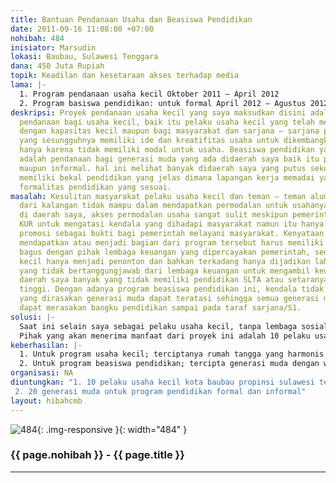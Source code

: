 ```yaml
---
title: Bantuan Pendanaan Usaha dan Beasiswa Pendidikan
date: 2011-09-16 11:08:00 +07:00
nohibah: 484
inisiator: Marsudin
lokasi: Baubau, Sulawesi Tenggara
dana: 450 Juta Rupiah
topik: Keadilan dan kesetaraan akses terhadap media
lama: |-
  1. Program pendanaan usaha kecil Oktober 2011 – April 2012
  2. Program basiswa pendidikan: untuk formal April 2012 – Agustus 2012 dan untuk informal Oktober 2011 – April 2012 dan sampai seterusnya
deskripsi: Proyek pendanaan usaha kecil yang saya maksudkan disini adalah bantuan
  pendanaan bagi usaha kecil, baik itu pelaku usaha kecil yang telah memiliki usaha
  dengan kapasitas kecil maupun bagi masyarakat dan sarjana – sarjana pengangguran
  yang sesungguhnya memiliki ide dan kreatifitas usaha untuk dikembangkan namun terkendala
  hanya karena tidak memiliki modal untuk usaha. Beasiswa pendidikan yang saya maksud
  adalah pendanaan bagi generasi muda yang ada didaerah saya baik itu pendidikan formal
  maupun informal. hal ini melihat banyak didaerah saya yang putus sekolah dan tidak
  memiliki bekal pendidikan yang jelas dimana lapangan kerja memadai yang ada menuntut
  formalitas pendidikan yang sesuai.
masalah: Kesulitan masyarakat pelaku usaha kecil dan teman – teman alumni maupun mahasiswa
  dari kalangan tidak mampu dalam mendapatkan permodalan untuk usahanya. Saat ini
  di daerah saya, akses permodalan usaha sangat sulit meskipun pemerintah lewat program
  KUR untuk mengatasi kendala yang dihadapi masyarakat namun itu hanya menjadi bahan
  promosi sebagai bukti bagi pemerintah melayani masyarakat. Kenyataan yang ada, untuk
  mendapatkan atau menjadi bagian dari program tersebut harus memiliki jaringan yang
  bagus dengan pihak lembaga keuangan yang dipercayakan pemerintah, sedangkan masyarakat
  kecil hanya menjadi penonton dan bahkan terkadang hanya dijadikan lahan bagi oknum
  yang tidak bertanggungjawab dari lembaga keuangan untuk mengambil keuntungan. Di
  daerah saya banyak yang tidak memiliki pendidikan SLTA atau setaranya, apalagi perguruan
  tinggi. Dengan adanya program beasiswa pendidikan ini, kendala tidak memiliki pendidikan
  yang dirasakan generasi muda dapat teratasi sehingga semua generasi muda yang ada
  dapat merasakan bangku pendidikan sampai pada taraf sarjana/S1.
solusi: |-
  Saat ini selain saya sebagai pelaku usaha kecil, tanpa lembaga sosial yang formal keseharian saya adalah memfasilitasi masyarakat sesama pelaku usaha kecil dalam mendapatkan bantuan permodalan dari lembaga keuangan namun keberhasilan dari kegiatan tersebut hanya 5% sehingga nantinya ketika program ini dapat direstui, jaringan usaha kecil yang saya miliki seluas-luasnya yang ada didaerah saya pasti akan dapat merasakan bantuan pendanaan tersebut. Untuk program beasiswa, saya akan membentuk lembaga sosial formal yang berkesinambungan sehingga nantinya geneerasi muda putus sekolah maupun generasi muda dari kalangan tidak mampu dengan mudah dapat menemukan wadah yang tetap dalam mendapatkan fasilitas pendampingan pendidikan.
  Pihak yang akan menerima manfaat dari proyek ini adalah 10 pelaku usaha kecil di Baubau dan  20 generasi muda untuk program pendidikan formal dan informal
keberhasilan: |-
  1. Untuk program usaha kecil; terciptanya rumah tangga yang harmonis dengan ekonomi yang mapan, akan memberikan kesadaran bagi lulusan universitas bahwa pegawai negeri sipil bukan satu – satunya lapangan kerja yang patut dikejar seperti pemahaman pada umumnya. Keterampilan usaha jauh lebih menjanjikan jika didukung permodalan yang sesuai maka akan dapat menyerap tenaga kerja jauh lebih besar dibandingkan dengan quota pegawai negeri sipil tiap tahunnya.
  2. Untuk program beasiswa pendidikan; tercipta generasi muda dengan wawasan intelektual yang diharapkan dengan berjalannya waktu dapat menawarkan solusi menumbuh kembangkan potensi daerah. dengan keterampilan yang dimiliki generasi muda hasil daripada program ini tidak akan menemukan kesulitan dalam mendapatkan pekerjaan sehingga dapat merangsang ataupun membawa generasi muda lainnya untuk melakukan hal yang sama.
organisasi: NA
diuntungkan: "1. 10 pelaku usaha kecil kota baubau propinsi sulawesi tenggara
 2. 20 generasi muda untuk program pendidikan formal dan informal"
layout: hibahcmb
---
```


![484](/static/img/hibahcmb/484.png){: .img-responsive }{: width="484" }

### {{ page.nohibah }} - {{ page.title }}

---
